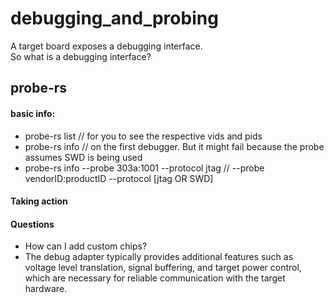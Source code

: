 # debugging_and_probing

A target board exposes a debugging interface.  
So what is a debugging interface? 


## probe-rs 

#### basic info:
- probe-rs list  // for you to see the respective vids and pids
- probe-rs info  // on the first debugger. But it might fail because the probe assumes SWD is being used
- probe-rs info --probe 303a:1001 --protocol jtag   // --probe vendorID:productID  --protocol [jtag OR SWD] 

#### Taking action


#### Questions
- How can I add custom chips?
- The debug adapter typically provides additional features such as voltage level translation, signal buffering, and target power control, which are necessary for reliable communication with the target hardware.
  